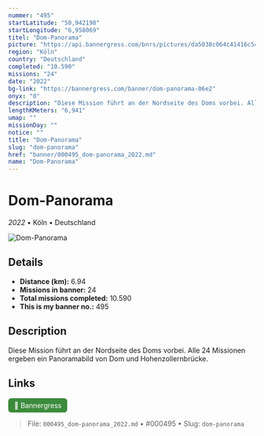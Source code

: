 ```yaml
---
nummer: "495"
startLatitude: "50,942198"
startLongitude: "6,958069"
titel: "Dom-Panorama"
picture: "https://api.bannergress.com/bnrs/pictures/da5038c064c41416c54e3fde7d3042a6"
region: "Köln"
country: "Deutschland"
completed: "10.590"
missions: "24"
date: "2022"
bg-link: "https://bannergress.com/banner/dom-panorama-06e2"
onyx: "0"
description: "Diese Mission führt an der Nordseite des Doms vorbei. Alle 24 Missionen ergeben ein Panoramabild von Dom und Hohenzollernbrücke."
lengthKMeters: "6,941"
umap: ""
missionDay: ""
notice: ""
title: "Dom-Panorama"
slug: "dom-panorama"
href: "banner/000495_dom-panorama_2022.md"
name: "Dom-Panorama"
---
```

# Dom-Panorama

*2022* • Köln • Deutschland

![Dom-Panorama](https://api.bannergress.com/bnrs/pictures/da5038c064c41416c54e3fde7d3042a6)



## Details
- **Distance (km):** 6.94
- **Missions in banner:** 24
- **Total missions completed:** 10.590
- **This is my banner no.:** 495



## Description
Diese Mission führt an der Nordseite des Doms vorbei. Alle 24 Missionen ergeben ein Panoramabild von Dom und Hohenzollernbrücke.



## Links
<a href="https://bannergress.com/banner/dom-panorama-06e2" target="_blank" style="display:inline-block;margin-right:8px;padding:6px 12px;background:#3c8b3c;color:#fff;text-decoration:none;border-radius:6px;">🔗 Bannergress</a>



> File: `000495_dom-panorama_2022.md` • #000495 • Slug: `dom-panorama`
